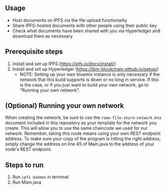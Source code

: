 ## Usage

- Host documents on IPFS via the file upload functionality
- Share IPFS-hosted documents with other people using their public key
- Check what documents have been shared with you via Hyperledger and download them as necessary


## Prerequisite steps

1. Install and set up IPFS (https://ipfs.io/docs/install/)
2. Install and set up Hyperledger (https://ibm-blockchain.github.io/setup/)
    - NOTE: Setting up your own bluemix instance is only necessary if the network that
            this build supports is down or no long in service. If this is the case, or
            if you just want to build your own network, go to "Running your own network".


## (Optional) Running your own network

When creating the network, be sure to use the `rome-file-share-network.bna` document
included in this repository as your template for the network you create. This will
allow you to use the same chaincode we used for our network. Remember, taking this
route means using your own REST endpoint address. To make sure your copy of the program
is hitting the right address, simply change the address on line 45 of Main.java to
the address of your node's REST endpoint.


## Steps to run

1. Run `ipfs daemon` in terminal
2. Run Main.java